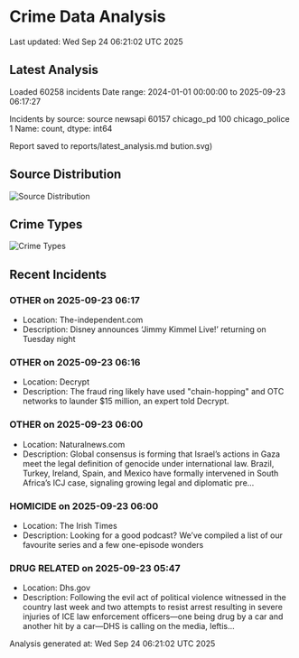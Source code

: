# Crime Data Analysis
Last updated: Wed Sep 24 06:21:02 UTC 2025

## Latest Analysis

Loaded 60258 incidents
Date range: 2024-01-01 00:00:00 to 2025-09-23 06:17:27

Incidents by source:
source
newsapi           60157
chicago_pd          100
chicago_police        1
Name: count, dtype: int64

Report saved to reports/latest_analysis.md
bution.svg)

## Source Distribution
![Source Distribution](images/source_distribution.svg)

## Crime Types
![Crime Types](images/crime_types.svg)

## Recent Incidents

### OTHER on 2025-09-23 06:17
- Location: The-independent.com
- Description: Disney announces ‘Jimmy Kimmel Live!’ returning on Tuesday night


### OTHER on 2025-09-23 06:16
- Location: Decrypt
- Description: The fraud ring likely have used "chain-hopping" and OTC networks to launder $15 million, an expert told Decrypt.


### OTHER on 2025-09-23 06:00
- Location: Naturalnews.com
- Description: Global consensus is forming that Israel’s actions in Gaza meet the legal definition of genocide under international law. Brazil, Turkey, Ireland, Spain, and Mexico have formally intervened in South Africa’s ICJ case, signaling growing legal and diplomatic pre…


### HOMICIDE on 2025-09-23 06:00
- Location: The Irish Times
- Description: Looking for a good podcast? We’ve compiled a list of our favourite series and a few one-episode wonders


### DRUG RELATED on 2025-09-23 05:47
- Location: Dhs.gov
- Description: Following the evil act of political violence witnessed in the country last week and two attempts to resist arrest resulting in severe injuries of ICE law enforcement officers—one being drug by a car and another hit by a car—DHS is calling on the media, leftis…

Analysis generated at: Wed Sep 24 06:21:02 UTC 2025
